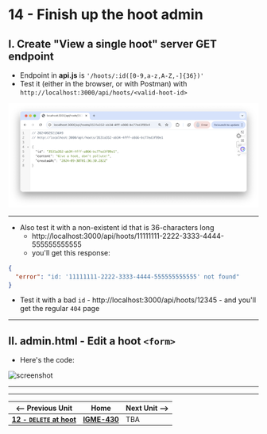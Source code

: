 # 14 - Finish up the hoot admin

## I. Create "View a single hoot" server GET endpoint 
- Endpoint in **api.js** is  `'/hoots/:id([0-9,a-z,A-Z,-]{36})'`
- Test it (either in the browser, or with Postman) with `http://localhost:3000/api/hoots/<valid-hoot-id>`

![screenshot](_images/express-23.png)

---

- Also test it with a non-existent id that is 36-characters long
  - http://localhost:3000/api/hoots/11111111-2222-3333-4444-555555555555
  - you'll get this response:

```json
{
  "error": "id: '11111111-2222-3333-4444-555555555555' not found"
}
```
- Test it with a bad `id` - http://localhost:3000/api/hoots/12345 - and you'll get the regular `404` page
---

## II. admin.html - Edit a hoot `<form>`

- Here's the code:

![screenshot](_images/express-XX.png)


---
---

| <-- Previous Unit | Home | Next Unit -->
| --- | --- | --- 
| [**12 - `DELETE` at hoot**](12-delete-hoot-server-client.md)  |  [**IGME-430**](../) | TBA

